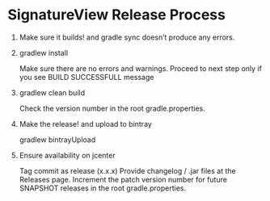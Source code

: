 # SignatureView Release Process

1. 	Make sure it builds! and gradle sync doesn’t produce any errors.

2. 	gradlew install
	
	Make sure there are no errors and warnings. Proceed to next step only if you see BUILD SUCCESSFULL message
	
2. 	gradlew clean build
	
	Check the version number in the root gradle.properties.

3. 	Make the release! and upload to bintray

	gradlew bintrayUpload
	
4.	Ensure availability on jcenter

	Tag commit as release (x.x.x)
	Provide changelog / .jar files at the Releases page.
	Increment the patch version number for future SNAPSHOT releases in the root gradle.properties.
